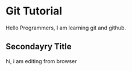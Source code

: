 # Git Tutorial

Hello Programmers, I am learning git and github.

## Secondayry Title

hi, i am editing from browser
